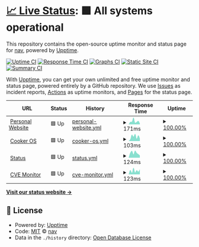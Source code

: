 # [📈 Live Status](https://status.navaneethkm.me): <!--live status--> **🟩 All systems operational**

This repository contains the open-source uptime monitor and status page for [nav](https://status.navaneethkm.me), powered by [Upptime](https://github.com/upptime/upptime).

[![Uptime CI](https://github.com/nxvvvv/status/workflows/Uptime%20CI/badge.svg)](https://github.com/nxvvvv/status/actions?query=workflow%3A%22Uptime+CI%22)
[![Response Time CI](https://github.com/nxvvvv/status/workflows/Response%20Time%20CI/badge.svg)](https://github.com/nxvvvv/status/actions?query=workflow%3A%22Response+Time+CI%22)
[![Graphs CI](https://github.com/nxvvvv/status/workflows/Graphs%20CI/badge.svg)](https://github.com/nxvvvv/status/actions?query=workflow%3A%22Graphs+CI%22)
[![Static Site CI](https://github.com/nxvvvv/status/workflows/Static%20Site%20CI/badge.svg)](https://github.com/nxvvvv/status/actions?query=workflow%3A%22Static+Site+CI%22)
[![Summary CI](https://github.com/nxvvvv/status/workflows/Summary%20CI/badge.svg)](https://github.com/nxvvvv/status/actions?query=workflow%3A%22Summary+CI%22)

With [Upptime](https://upptime.js.org), you can get your own unlimited and free uptime monitor and status page, powered entirely by a GitHub repository. We use [Issues](https://github.com/nxvvvv/status/issues) as incident reports, [Actions](https://github.com/nxvvvv/status/actions) as uptime monitors, and [Pages](https://status.navaneethkm.me) for the status page.

<!--start: status pages-->
<!-- This summary is generated by Upptime (https://github.com/upptime/upptime) -->
<!-- Do not edit this manually, your changes will be overwritten -->
<!-- prettier-ignore -->
| URL | Status | History | Response Time | Uptime |
| --- | ------ | ------- | ------------- | ------ |
| <img alt="" src="https://icons.duckduckgo.com/ip3/navaneethkm.me.ico" height="13"> [Personal Website](https://navaneethkm.me) | 🟩 Up | [personal-website.yml](https://github.com/nxvvvv/status/commits/HEAD/history/personal-website.yml) | <details><summary><img alt="Response time graph" src="./graphs/personal-website/response-time-week.png" height="20"> 171ms</summary><br><a href="https://status.navaneethkm.me/history/personal-website"><img alt="Response time 153" src="https://img.shields.io/endpoint?url=https%3A%2F%2Fraw.githubusercontent.com%2Fnxvvvv%2Fstatus%2FHEAD%2Fapi%2Fpersonal-website%2Fresponse-time.json"></a><br><a href="https://status.navaneethkm.me/history/personal-website"><img alt="24-hour response time 48" src="https://img.shields.io/endpoint?url=https%3A%2F%2Fraw.githubusercontent.com%2Fnxvvvv%2Fstatus%2FHEAD%2Fapi%2Fpersonal-website%2Fresponse-time-day.json"></a><br><a href="https://status.navaneethkm.me/history/personal-website"><img alt="7-day response time 171" src="https://img.shields.io/endpoint?url=https%3A%2F%2Fraw.githubusercontent.com%2Fnxvvvv%2Fstatus%2FHEAD%2Fapi%2Fpersonal-website%2Fresponse-time-week.json"></a><br><a href="https://status.navaneethkm.me/history/personal-website"><img alt="30-day response time 178" src="https://img.shields.io/endpoint?url=https%3A%2F%2Fraw.githubusercontent.com%2Fnxvvvv%2Fstatus%2FHEAD%2Fapi%2Fpersonal-website%2Fresponse-time-month.json"></a><br><a href="https://status.navaneethkm.me/history/personal-website"><img alt="1-year response time 153" src="https://img.shields.io/endpoint?url=https%3A%2F%2Fraw.githubusercontent.com%2Fnxvvvv%2Fstatus%2FHEAD%2Fapi%2Fpersonal-website%2Fresponse-time-year.json"></a></details> | <details><summary><a href="https://status.navaneethkm.me/history/personal-website">100.00%</a></summary><a href="https://status.navaneethkm.me/history/personal-website"><img alt="All-time uptime 99.98%" src="https://img.shields.io/endpoint?url=https%3A%2F%2Fraw.githubusercontent.com%2Fnxvvvv%2Fstatus%2FHEAD%2Fapi%2Fpersonal-website%2Fuptime.json"></a><br><a href="https://status.navaneethkm.me/history/personal-website"><img alt="24-hour uptime 100.00%" src="https://img.shields.io/endpoint?url=https%3A%2F%2Fraw.githubusercontent.com%2Fnxvvvv%2Fstatus%2FHEAD%2Fapi%2Fpersonal-website%2Fuptime-day.json"></a><br><a href="https://status.navaneethkm.me/history/personal-website"><img alt="7-day uptime 100.00%" src="https://img.shields.io/endpoint?url=https%3A%2F%2Fraw.githubusercontent.com%2Fnxvvvv%2Fstatus%2FHEAD%2Fapi%2Fpersonal-website%2Fuptime-week.json"></a><br><a href="https://status.navaneethkm.me/history/personal-website"><img alt="30-day uptime 100.00%" src="https://img.shields.io/endpoint?url=https%3A%2F%2Fraw.githubusercontent.com%2Fnxvvvv%2Fstatus%2FHEAD%2Fapi%2Fpersonal-website%2Fuptime-month.json"></a><br><a href="https://status.navaneethkm.me/history/personal-website"><img alt="1-year uptime 99.98%" src="https://img.shields.io/endpoint?url=https%3A%2F%2Fraw.githubusercontent.com%2Fnxvvvv%2Fstatus%2FHEAD%2Fapi%2Fpersonal-website%2Fuptime-year.json"></a></details>
| <img alt="" src="https://icons.duckduckgo.com/ip3/cooker.navaneethkm.me.ico" height="13"> [Cooker OS](https://cooker.navaneethkm.me) | 🟩 Up | [cooker-os.yml](https://github.com/nxvvvv/status/commits/HEAD/history/cooker-os.yml) | <details><summary><img alt="Response time graph" src="./graphs/cooker-os/response-time-week.png" height="20"> 103ms</summary><br><a href="https://status.navaneethkm.me/history/cooker-os"><img alt="Response time 191" src="https://img.shields.io/endpoint?url=https%3A%2F%2Fraw.githubusercontent.com%2Fnxvvvv%2Fstatus%2FHEAD%2Fapi%2Fcooker-os%2Fresponse-time.json"></a><br><a href="https://status.navaneethkm.me/history/cooker-os"><img alt="24-hour response time 61" src="https://img.shields.io/endpoint?url=https%3A%2F%2Fraw.githubusercontent.com%2Fnxvvvv%2Fstatus%2FHEAD%2Fapi%2Fcooker-os%2Fresponse-time-day.json"></a><br><a href="https://status.navaneethkm.me/history/cooker-os"><img alt="7-day response time 103" src="https://img.shields.io/endpoint?url=https%3A%2F%2Fraw.githubusercontent.com%2Fnxvvvv%2Fstatus%2FHEAD%2Fapi%2Fcooker-os%2Fresponse-time-week.json"></a><br><a href="https://status.navaneethkm.me/history/cooker-os"><img alt="30-day response time 164" src="https://img.shields.io/endpoint?url=https%3A%2F%2Fraw.githubusercontent.com%2Fnxvvvv%2Fstatus%2FHEAD%2Fapi%2Fcooker-os%2Fresponse-time-month.json"></a><br><a href="https://status.navaneethkm.me/history/cooker-os"><img alt="1-year response time 191" src="https://img.shields.io/endpoint?url=https%3A%2F%2Fraw.githubusercontent.com%2Fnxvvvv%2Fstatus%2FHEAD%2Fapi%2Fcooker-os%2Fresponse-time-year.json"></a></details> | <details><summary><a href="https://status.navaneethkm.me/history/cooker-os">100.00%</a></summary><a href="https://status.navaneethkm.me/history/cooker-os"><img alt="All-time uptime 100.00%" src="https://img.shields.io/endpoint?url=https%3A%2F%2Fraw.githubusercontent.com%2Fnxvvvv%2Fstatus%2FHEAD%2Fapi%2Fcooker-os%2Fuptime.json"></a><br><a href="https://status.navaneethkm.me/history/cooker-os"><img alt="24-hour uptime 100.00%" src="https://img.shields.io/endpoint?url=https%3A%2F%2Fraw.githubusercontent.com%2Fnxvvvv%2Fstatus%2FHEAD%2Fapi%2Fcooker-os%2Fuptime-day.json"></a><br><a href="https://status.navaneethkm.me/history/cooker-os"><img alt="7-day uptime 100.00%" src="https://img.shields.io/endpoint?url=https%3A%2F%2Fraw.githubusercontent.com%2Fnxvvvv%2Fstatus%2FHEAD%2Fapi%2Fcooker-os%2Fuptime-week.json"></a><br><a href="https://status.navaneethkm.me/history/cooker-os"><img alt="30-day uptime 100.00%" src="https://img.shields.io/endpoint?url=https%3A%2F%2Fraw.githubusercontent.com%2Fnxvvvv%2Fstatus%2FHEAD%2Fapi%2Fcooker-os%2Fuptime-month.json"></a><br><a href="https://status.navaneethkm.me/history/cooker-os"><img alt="1-year uptime 100.00%" src="https://img.shields.io/endpoint?url=https%3A%2F%2Fraw.githubusercontent.com%2Fnxvvvv%2Fstatus%2FHEAD%2Fapi%2Fcooker-os%2Fuptime-year.json"></a></details>
| <img alt="" src="https://icons.duckduckgo.com/ip3/status.navaneethkm.me.ico" height="13"> [Status](https://status.navaneethkm.me) | 🟩 Up | [status.yml](https://github.com/nxvvvv/status/commits/HEAD/history/status.yml) | <details><summary><img alt="Response time graph" src="./graphs/status/response-time-week.png" height="20"> 124ms</summary><br><a href="https://status.navaneethkm.me/history/status"><img alt="Response time 139" src="https://img.shields.io/endpoint?url=https%3A%2F%2Fraw.githubusercontent.com%2Fnxvvvv%2Fstatus%2FHEAD%2Fapi%2Fstatus%2Fresponse-time.json"></a><br><a href="https://status.navaneethkm.me/history/status"><img alt="24-hour response time 60" src="https://img.shields.io/endpoint?url=https%3A%2F%2Fraw.githubusercontent.com%2Fnxvvvv%2Fstatus%2FHEAD%2Fapi%2Fstatus%2Fresponse-time-day.json"></a><br><a href="https://status.navaneethkm.me/history/status"><img alt="7-day response time 124" src="https://img.shields.io/endpoint?url=https%3A%2F%2Fraw.githubusercontent.com%2Fnxvvvv%2Fstatus%2FHEAD%2Fapi%2Fstatus%2Fresponse-time-week.json"></a><br><a href="https://status.navaneethkm.me/history/status"><img alt="30-day response time 129" src="https://img.shields.io/endpoint?url=https%3A%2F%2Fraw.githubusercontent.com%2Fnxvvvv%2Fstatus%2FHEAD%2Fapi%2Fstatus%2Fresponse-time-month.json"></a><br><a href="https://status.navaneethkm.me/history/status"><img alt="1-year response time 139" src="https://img.shields.io/endpoint?url=https%3A%2F%2Fraw.githubusercontent.com%2Fnxvvvv%2Fstatus%2FHEAD%2Fapi%2Fstatus%2Fresponse-time-year.json"></a></details> | <details><summary><a href="https://status.navaneethkm.me/history/status">100.00%</a></summary><a href="https://status.navaneethkm.me/history/status"><img alt="All-time uptime 99.98%" src="https://img.shields.io/endpoint?url=https%3A%2F%2Fraw.githubusercontent.com%2Fnxvvvv%2Fstatus%2FHEAD%2Fapi%2Fstatus%2Fuptime.json"></a><br><a href="https://status.navaneethkm.me/history/status"><img alt="24-hour uptime 100.00%" src="https://img.shields.io/endpoint?url=https%3A%2F%2Fraw.githubusercontent.com%2Fnxvvvv%2Fstatus%2FHEAD%2Fapi%2Fstatus%2Fuptime-day.json"></a><br><a href="https://status.navaneethkm.me/history/status"><img alt="7-day uptime 100.00%" src="https://img.shields.io/endpoint?url=https%3A%2F%2Fraw.githubusercontent.com%2Fnxvvvv%2Fstatus%2FHEAD%2Fapi%2Fstatus%2Fuptime-week.json"></a><br><a href="https://status.navaneethkm.me/history/status"><img alt="30-day uptime 100.00%" src="https://img.shields.io/endpoint?url=https%3A%2F%2Fraw.githubusercontent.com%2Fnxvvvv%2Fstatus%2FHEAD%2Fapi%2Fstatus%2Fuptime-month.json"></a><br><a href="https://status.navaneethkm.me/history/status"><img alt="1-year uptime 99.98%" src="https://img.shields.io/endpoint?url=https%3A%2F%2Fraw.githubusercontent.com%2Fnxvvvv%2Fstatus%2FHEAD%2Fapi%2Fstatus%2Fuptime-year.json"></a></details>
| <img alt="" src="https://icons.duckduckgo.com/ip3/cve.navaneethkm.me.ico" height="13"> [CVE Monitor](https://cve.navaneethkm.me) | 🟩 Up | [cve-monitor.yml](https://github.com/nxvvvv/status/commits/HEAD/history/cve-monitor.yml) | <details><summary><img alt="Response time graph" src="./graphs/cve-monitor/response-time-week.png" height="20"> 123ms</summary><br><a href="https://status.navaneethkm.me/history/cve-monitor"><img alt="Response time 136" src="https://img.shields.io/endpoint?url=https%3A%2F%2Fraw.githubusercontent.com%2Fnxvvvv%2Fstatus%2FHEAD%2Fapi%2Fcve-monitor%2Fresponse-time.json"></a><br><a href="https://status.navaneethkm.me/history/cve-monitor"><img alt="24-hour response time 164" src="https://img.shields.io/endpoint?url=https%3A%2F%2Fraw.githubusercontent.com%2Fnxvvvv%2Fstatus%2FHEAD%2Fapi%2Fcve-monitor%2Fresponse-time-day.json"></a><br><a href="https://status.navaneethkm.me/history/cve-monitor"><img alt="7-day response time 123" src="https://img.shields.io/endpoint?url=https%3A%2F%2Fraw.githubusercontent.com%2Fnxvvvv%2Fstatus%2FHEAD%2Fapi%2Fcve-monitor%2Fresponse-time-week.json"></a><br><a href="https://status.navaneethkm.me/history/cve-monitor"><img alt="30-day response time 171" src="https://img.shields.io/endpoint?url=https%3A%2F%2Fraw.githubusercontent.com%2Fnxvvvv%2Fstatus%2FHEAD%2Fapi%2Fcve-monitor%2Fresponse-time-month.json"></a><br><a href="https://status.navaneethkm.me/history/cve-monitor"><img alt="1-year response time 136" src="https://img.shields.io/endpoint?url=https%3A%2F%2Fraw.githubusercontent.com%2Fnxvvvv%2Fstatus%2FHEAD%2Fapi%2Fcve-monitor%2Fresponse-time-year.json"></a></details> | <details><summary><a href="https://status.navaneethkm.me/history/cve-monitor">100.00%</a></summary><a href="https://status.navaneethkm.me/history/cve-monitor"><img alt="All-time uptime 100.00%" src="https://img.shields.io/endpoint?url=https%3A%2F%2Fraw.githubusercontent.com%2Fnxvvvv%2Fstatus%2FHEAD%2Fapi%2Fcve-monitor%2Fuptime.json"></a><br><a href="https://status.navaneethkm.me/history/cve-monitor"><img alt="24-hour uptime 100.00%" src="https://img.shields.io/endpoint?url=https%3A%2F%2Fraw.githubusercontent.com%2Fnxvvvv%2Fstatus%2FHEAD%2Fapi%2Fcve-monitor%2Fuptime-day.json"></a><br><a href="https://status.navaneethkm.me/history/cve-monitor"><img alt="7-day uptime 100.00%" src="https://img.shields.io/endpoint?url=https%3A%2F%2Fraw.githubusercontent.com%2Fnxvvvv%2Fstatus%2FHEAD%2Fapi%2Fcve-monitor%2Fuptime-week.json"></a><br><a href="https://status.navaneethkm.me/history/cve-monitor"><img alt="30-day uptime 100.00%" src="https://img.shields.io/endpoint?url=https%3A%2F%2Fraw.githubusercontent.com%2Fnxvvvv%2Fstatus%2FHEAD%2Fapi%2Fcve-monitor%2Fuptime-month.json"></a><br><a href="https://status.navaneethkm.me/history/cve-monitor"><img alt="1-year uptime 100.00%" src="https://img.shields.io/endpoint?url=https%3A%2F%2Fraw.githubusercontent.com%2Fnxvvvv%2Fstatus%2FHEAD%2Fapi%2Fcve-monitor%2Fuptime-year.json"></a></details>

<!--end: status pages-->

[**Visit our status website →**](https://status.navaneethkm.me)

## 📄 License

- Powered by: [Upptime](https://github.com/upptime/upptime)
- Code: [MIT](./LICENSE) © [nav](https://status.navaneethkm.me)
- Data in the `./history` directory: [Open Database License](https://opendatacommons.org/licenses/odbl/1-0/)

